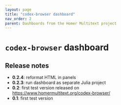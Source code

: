 ```yaml
---
layout: page
title: "codex-browser dashboard"
nav_order: 2
parent: Dashboards from the Homer Multitext project
---
```


# `codex-browser` dashboard


## Release notes


- **0.2.4**: reformat HTML in panels
- **0.2.3**: run dashboard as separate Julia project
- **0.2**: first test version released on https://www.homermultitext.org/codex-browser/
- **0.1**: first test version 
